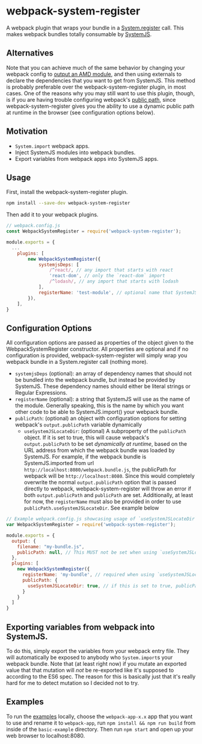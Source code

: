 # webpack-system-register
A webpack plugin that wraps your bundle in a [System.register](https://github.com/ModuleLoader/es6-module-loader/wiki/System.register-Explained) call. This makes webpack bundles totally consumable by [SystemJS](https://github.com/systemjs/systemjs).

## Alternatives
Note that you can achieve much of the same behavior by changing your webpack config to [output an AMD module](https://webpack.js.org/configuration/output/#output-library), and then using externals to declare the dependencies that you want to get from SystemJS. This method is probably preferable over the webpack-system-register plugin, in most cases. One of the reasons why you may still want to use this plugin, though, is if you are having trouble configuring webpack's [public path](https://webpack.js.org/guides/public-path/#components/sidebar/sidebar.jsx), since webpack-system-register gives you the ability to use a dynamic public path at runtime in the browser (see configuration options below).

## Motivation
- `System.import` webpack apps.
- Inject SystemJS modules into webpack bundles.
- Export variables from webpack apps into SystemJS apps.

## Usage
First, install the webpack-system-register plugin.
```bash
npm install --save-dev webpack-system-register
```

Then add it to your webpack plugins.
```js
// webpack.config.js
const WebpackSystemRegister = require('webpack-system-register');

module.exports = {
  ...
	plugins: [
		new WebpackSystemRegister({
			systemjsDeps: [
				/^react/, // any import that starts with react
				'react-dom', // only the `react-dom` import
				/^lodash/, // any import that starts with lodash
			],
			registerName: 'test-module', // optional name that SystemJS will know this bundle as.
		}),
	],
}
```

## Configuration Options
All configuration options are passed as properties of the object given to the WebpackSystemRegister constructor. All properties are optional and if no configuration is provided, webpack-system-register will simply wrap you webpack bundle in a System.register call (nothing more).

- `systemjsDeps` (optional): an array of dependency names that should not be bundled into the webpack bundle, but instead be provided by SystemJS. These dependency names should either be literal strings or Regular Expressions.
- `registerName` (optional): a string that SystemJS will use as the name of the module. Generally speaking, this is the name by which you want other code to be able to SystemJS.import() your webpack bundle.
- `publicPath`: (optional) an object with configuration options for setting webpack's `output.publicPath` variable dynamically
  - `useSystemJSLocateDir`: (optional) A subproperty of the `publicPath` object. If it is set to true, this will cause webpack's `output.publicPath` to be set *dynamically at runtime*, based on the URL address from which the webpack bundle was loaded by SystemJS. For example, if the webpack bundle is SystemJS.imported from url `http://localhost:8080/webpack.bundle.js`, the publicPath for webpack will be `http://localhost:8080`. Since this would completely overwrite the normal `output.publicPath` option that is passed directly to webpack, webpack-system-register will throw an error if both `output.publicPath` and `publicPath` are set. Additionally, at least for now, the `registerName` must also be provided in order to use `publicPath.useSystemJSLocateDir`. See example below
```js
// Example webpack.config.js showcasing usage of `useSystemJSLocateDir`
var WebpackSystemRegister = require('webpack-system-register');

module.exports = {
  output: {
    filename: "my-bundle.js",
    publicPath: null, // This MUST not be set when using `useSystemJSLocateDir`
  },
  plugins: [
    new WebpackSystemRegister({
      registerName: 'my-bundle', // required when using `useSystemJSLocateDir`
      publicPath: {
        useSystemJSLocateDir: true, // if this is set to true, publicPath must be omitted and registerName must be provided
      }
    }
  ]
}
```
 
## Exporting variables from webpack into SystemJS.
To do this, simply export the variables from your webpack entry file. They will automatically be exposed to anybody who `System.import`s your webpack bundle. Note that (at least right now) if you mutate an exported value that that mutation will *not* be re-exported like it's supposed to according to the ES6 spec. The reason for this is basically just that it's really hard for me to detect mutation so I decided not to try.

## Examples
To run the [examples](https://github.com/CanopyTax/webpack-system-register/tree/master/examples) locally, choose the `webpack-app-x.x` app that you want to use and rename it to `webpack-app`, run `npm install && npm run build` from inside of the `basic-example` directory. Then run `npm start` and open up your web browser to localhost:8080.
